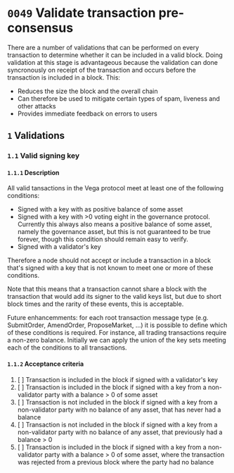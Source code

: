 # `0049` Validate transaction pre-consensus

There are a number of validations that can be performed on every transaction to determine whether it can be included in a valid block. Doing validation at this stage is advantageous because the validation can done syncronously on receipt of the transaction and occurs before the transaction is included in a block. This:

* Reduces the size the block and the overall chain 
* Can therefore be used to mitigate certain types of spam, liveness and other attacks
* Provides immediate feedback on errors to users


## `1` Validations


### `1.1` Valid signing key

#### `1.1.1` Description

All valid tansactions in the Vega protocol meet at least one of the following conditions:

* Signed with a key with as positive balance of some asset
* Signed with a key with >0 voting eight in the governance protocol. Currently this always also means a positive balance of some asset, namely the governance asset, but this is not guaranteed to be true forever, though this condition should remain easy to verify.
* Signed with a validator's key

Therefore a node should not accept or include a transaction in a block that's signed with a key that is not known to meet one or more of these conditions.

Note that this means that a transaction cannot share a block with the transaction that would add its signer to the valid keys list, but due to short block times and the rarity of these events, this is acceptable.

Future enhancemments: for each root transaction message type (e.g. SubmitOrder, AmendOrder, ProposeMarket, ...) it is possible to define which of these conditions is required. For instance, all trading transactions require a non-zero balance. Initially we can apply the union of the key sets meeting each of the conditions to all transactions.

#### `1.1.2` Acceptance criteria 

1. [ ] Transaction is included in the block if signed with a validator's key
1. [ ] Transaction is included in the block if signed with a key from a non-validator party with a balance > 0 of some asset
1. [ ] Transaction is not included in the block if signed with a key from a non-validator party with no balance of any asset, that has never had a balance
1. [ ] Transaction is not included in the block if signed with a key from a non-validator party with no balance of any asset, that previously had a balance > 0
1. [ ] Transaction is included in the block if signed with a key from a non-validator party with a balance > 0 of some asset, where the transaction was rejected from a previous block where the party had no balance
